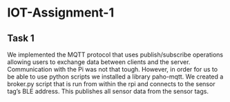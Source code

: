 ﻿# IOT-Assignment-1

## Task 1
We implemented the MQTT protocol that uses publish/subscribe operations allowing users to exchange data between clients and the server.
Communication with the Pi was not that tough. However, in order for us to be able to use python scripts we installed a library paho-mqtt. We created a broker.py script that is run from within the rpi and connects to the sensor tag’s BLE address. This publishes all sensor data from the sensor tags.















